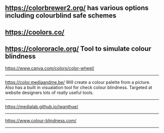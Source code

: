 https://colorbrewer2.org/
has various options including colourblind safe schemes
---
https://coolors.co/
---
https://colororacle.org/
Tool to simulate colour blindness
---
https://www.canva.com/colors/color-wheel/

---
https://color.mediaandme.be/
Will create a colour palette from a picture.  Also has a built in visualation tool for check colour blindness.  Targeted at website designers lots of really useful tools.

---
https://medialab.github.io/iwanthue/

---
https://www.colour-blindness.com/

---
